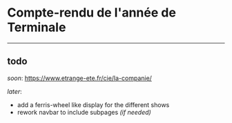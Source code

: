 # Compte-rendu de l'année de Terminale

---
## **todo**

*soon*:
https://www.etrange-ete.fr/cie/la-companie/

*later*:
- add a ferris-wheel like display for the different shows
- rework navbar to include subpages *(if needed)*
